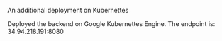 

An additional deployment on Kubernettes

Deployed the backend on Google Kubernettes Engine. 
The endpoint is:  34.94.218.191:8080 
